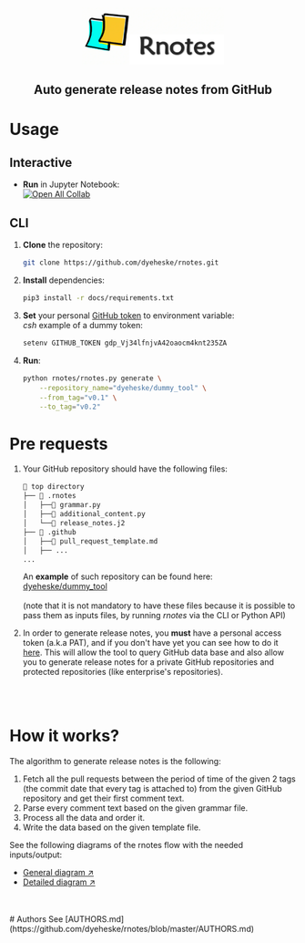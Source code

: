 <p align="center">
<img src="./docs/images/logo.png" width=250 height=100/>
</p>
<h2 align="center">Auto generate release notes from GitHub</h2>

# Usage
## Interactive
* **Run** in Jupyter Notebook:  
    [![Open All Collab](https://colab.research.google.com/assets/colab-badge.svg)](https://colab.research.google.com/github/dyeheske/rnotes/blob/master/docs/rnotes.ipynb)

## CLI
  1. **Clone** the repository:
      ```bash
      git clone https://github.com/dyeheske/rnotes.git
      ```
  2. **Install** dependencies:
      ```bash
      pip3 install -r docs/requirements.txt
      ```
  3. **Set** your personal [GitHub token](https://docs.github.com/en/enterprise-server@3.4/authentication/keeping-your-account-and-data-secure/creating-a-personal-access-token) to environment variable:<br>
      *csh* example of a dummy token:
      ```bash
      setenv GITHUB_TOKEN gdp_Vj34lfnjvA42oaocm4knt235ZA
      ```
  4. **Run**:
      ```bash
      python rnotes/rnotes.py generate \
          --repository_name="dyeheske/dummy_tool" \
          --from_tag="v0.1" \
          --to_tag="v0.2"
      ```

# Pre requests
  1. Your GitHub repository should have the following files:
      ```text
      📁 top directory
      ├── 📁 .rnotes
      │   ├──📄 grammar.py
      │   ├──📄 additional_content.py
      │   └──📄 release_notes.j2
      ├── 📁 .github
      │   ├──📄 pull_request_template.md
      │   ├── ...
      ...
      ```
      An **example** of such repository can be found here: [dyeheske/dummy_tool](https://github.com/dyeheske/dummy_tool)<br><br>
      (note that it is not mandatory to have these files because it is possible to pass them as inputs files, by running *rnotes* via the CLI or Python API)<br>

  2. In order to generate release notes, you **must** have a personal access token (a.k.a PAT), and if you don't have yet you can see how to do it [here](https://docs.github.com/en/authentication/keeping-your-account-and-data-secure/creating-a-personal-access-token#creating-a-personal-access-token-classic). This will allow the tool to query GitHub data base and also allow you to generate release notes for a private GitHub repositories and protected repositories (like enterprise's repositories).
<br>
<br>

# How it works?
The algorithm to generate release notes is the following:<br>
  1. Fetch all the pull requests between the period of time of the given 2 tags (the commit date that every tag is attached to) from the given GitHub repository and get their first comment text.
  2. Parse every comment text based on the given grammar file.
  3. Process all the data and order it.
  4. Write the data based on the given template file.

See the following diagrams of the rnotes flow with the needed inputs/output:  
  * [General diagram ↗️](https://github.com/dyeheske/rnotes/blob/master/docs/images/rnotes_black_box.png)
  * [Detailed diagram ↗️](https://github.com/dyeheske/rnotes/blob/master/docs/images/rnotes.png)
<br>
<br>
# Authors
See [AUTHORS.md](https://github.com/dyeheske/rnotes/blob/master/AUTHORS.md)
